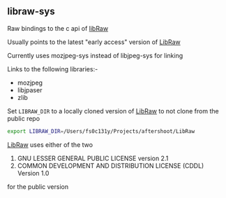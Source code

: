 ## libraw-sys

Raw bindings to the c api of [libRaw][libraw]

Usually points to the latest "early access" version of [LibRaw][libraw]

Currently uses mozjpeg-sys instead of libjpeg-sys for linking

Links to the following libraries:- 

- mozjpeg
- libjpaser
- zlib

Set `LIBRAW_DIR` to a locally cloned version of [LibRaw][libraw] to not clone from the public repo
```sh
export LIBRAW_DIR=/Users/fs0c131y/Projects/aftershoot/LibRaw
```

[LibRaw][libraw] uses either of the two
1. GNU LESSER GENERAL PUBLIC LICENSE version 2.1
2. COMMON DEVELOPMENT AND DISTRIBUTION LICENSE (CDDL) Version 1.0

for the public version

[libraw]: https://libraw.org
